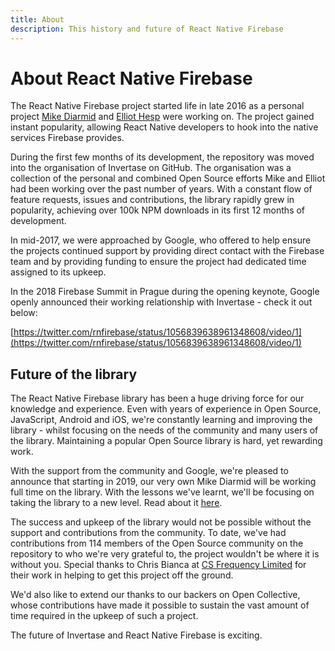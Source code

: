 ```yaml
---
title: About
description: This history and future of React Native Firebase
---
```


# About React Native Firebase

The React Native Firebase project started life in late 2016 as a personal project [Mike Diarmid](https://twitter.com/mikediarmid)
and [Elliot Hesp](https://twitter.com/elliothesp) were working on. The project gained instant popularity, allowing React Native developers
to hook into the native services Firebase provides.

During the first few months of its development, the repository was moved into the organisation of Invertase on GitHub.
The organisation was a collection of the personal and combined Open Source efforts Mike and Elliot had been
working over the past number of years. With a constant flow of feature requests, issues and contributions,
the library rapidly grew in popularity, achieving over 100k NPM downloads in its first 12 months of development.

In mid-2017, we were approached by Google, who offered to help ensure the projects continued support by providing direct contact with the
Firebase team and by providing funding to ensure the project had dedicated time assigned to its upkeep.

In the 2018 Firebase Summit in Prague during the opening keynote, Google openly announced their
working relationship with Invertase - check it out below:

[https://twitter.com/rnfirebase/status/1056839638961348608/video/1](https://twitter.com/rnfirebase/status/1056839638961348608/video/1)

## Future of the library

The React Native Firebase library has been a huge driving force for our knowledge and experience. Even with years of
experience in Open Source, JavaScript, Android and iOS, we're constantly learning and improving the library -
whilst focusing on the needs of the community and many users of the library. Maintaining a popular Open Source
library is hard, yet rewarding work.

With the support from the community and Google, we're pleased to announce that starting in 2019, our very own
Mike Diarmid will be working full time on the library. With the lessons we've learnt, we'll be focusing on taking the
library to a new level. Read about it [here](https://invertase.io/blog/react-native-firebase-2019).

The success and upkeep of the library would not be possible without the support and contributions from the community.
To date, we've had contributions from 114 members of the Open Source community on the repository to who we're very
grateful to, the project wouldn't be where it is without you. Special thanks to Chris Bianca
at [CS Frequency Limited](http://invertase.link/csf-website) for their work in helping to get this project off the ground.

We'd also like to extend our thanks to our backers on Open Collective, whose contributions have made it possible to
sustain the vast amount of time required in the upkeep of such a project.

The future of Invertase and React Native Firebase is exciting.
